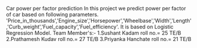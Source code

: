 Car power per factor prediction
In this project we predict power per factor of car based on following parameters.
'Price_in_thousands','Engine_size','Horsepower','Wheelbase','Width','Length','Curb_weight','Fuel_capacity','Fuel_efficiency'.
It is  based on Logistic Regression Model.
Team Member's:- 1.Sushant Kadam roll no.= 25 TE/B
                2.Prathamesh Kudav roll no.= 27 TE/B
		3.Priyanka Hanchate roll no.= 21 TE/B
